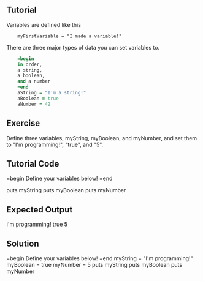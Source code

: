 Tutorial
--------
Variables are defined like this
```
    myFirstVariable = "I made a variable!"
```
There are three major types of data you can set variables to.
```ruby
    =begin
    in order,
    a string,
    a boolean,
    and a number
    =end
    aString = "I'm a string!"
    aBoolean = true
    aNumber = 42
```

Exercise
--------

Define three variables, myString, myBoolean, and myNumber, and set them to "I'm programming!", "true", and "5".

Tutorial Code
-------------

=begin
Define your variables below!
=end

puts myString
puts myBoolean
puts myNumber

Expected Output
---------------

I'm programming!
true
5

Solution
--------

=begin
Define your variables below!
=end
myString = "I'm programming!"
myBoolean = true
myNumber = 5
puts myString
puts myBoolean
puts myNumber
